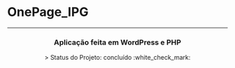# OnePage_IPG
---

<h3 align="center">
Aplicação feita em WordPress e PHP
</h3>

<p align="center">
 > Status do Projeto: concluído :white_check_mark:
</p>
